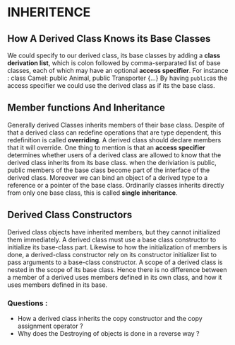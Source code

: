 # INHERITENCE
<!-- intro to be added here -->


## How A Derived Class Knows its Base Classes
We could specify to our derived class, its base classes by adding a **class derivation list**, which is colon followed by comma-serparated list of base classes, each of which may have an optional **access specifier**. For instance :
    class Camel: public Animal, public Transporter {...}
By having `public`as the access specifier we could use the derived class as if its the base class.

## Member functions And Inheritance
Generally derived Classes inherits members of their base class. Despite of that a derived class can redefine operations that are type dependent, this redefinition is called **overriding**.
A derived class should declare members that it will override.
One thing to mention is that an **access specifier** determines whether users of a derived class are allowed to know that the derived class inherits from its base class.
when the deriviation is public, public members of the base class become part of the interface of the derived class. Moreover we can bind an object of a derived type to a reference or a pointer of the base class. Ordinarily classes inherits directly from only one base class, this is called **single inheritance**.

## Derived Class Constructors
Derived class objects have inherited members, but they cannot initialized them immediately. A derived class must use a base class constructor to initialize its base-class part. Likewise to how the initialization of members is done, a derived-class constructor rely on its constructor initializer list to pass arguments to a base-class constructor. A scope of a derived class is nested in the scope of its base class. Hence there is no difference between a member of a derived uses members defined in its own class, and how it uses members defined in its base.

### Questions : 
* How a derived class inherits the copy constructor and the copy assignment operator ?
* Why does the Destroying of objects is done in a reverse way ?
<!-- page 628 -->

